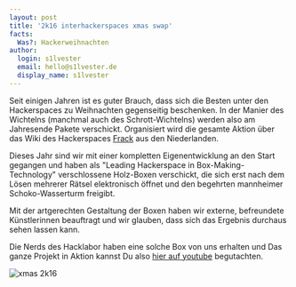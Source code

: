 ```yaml
---
layout: post
title: '2k16 interhackerspaces xmas swap'
facts:
  Was?: Hackerweihnachten
author:
  login: s1lvester
  email: hello@s1lvester.de
  display_name: s1lvester
---
```


Seit einigen Jahren ist es guter Brauch, dass sich die Besten unter den Hackerspaces zu Weihnachten gegenseitig beschenken. In der Manier des Wichtelns (manchmal auch des Schrott-Wichtelns) werden also am Jahresende Pakete verschickt. Organisiert wird die gesamte Aktion über das Wiki des Hackerspaces [Frack](https://frack.nl/wiki/2k16_interhackerspaces_xmas_swap) aus den Niederlanden.

Dieses Jahr sind wir mit einer kompletten Eigenentwicklung an den Start gegangen und haben als "Leading Hackerspace in Box-Making-Technology" verschlossene Holz-Boxen verschickt, die sich erst nach dem Lösen mehrerer Rätsel elektronisch öffnet und den begehrten mannheimer Schoko-Wasserturm freigibt.

Mit der artgerechten Gestaltung der Boxen haben wir externe, befreundete Künstlerinnen beauftragt und wir glauben, dass sich das Ergebnis durchaus sehen lassen kann.

Die Nerds des Hacklabor haben eine solche Box von uns erhalten und Das ganze Projekt in Aktion kannst Du also [hier auf youtube](https://www.youtube.com/watch?v=EOgjyAO_JxI) begutachten.

![xmas 2k16](/assets/xmas2k16_unified.jpg)
